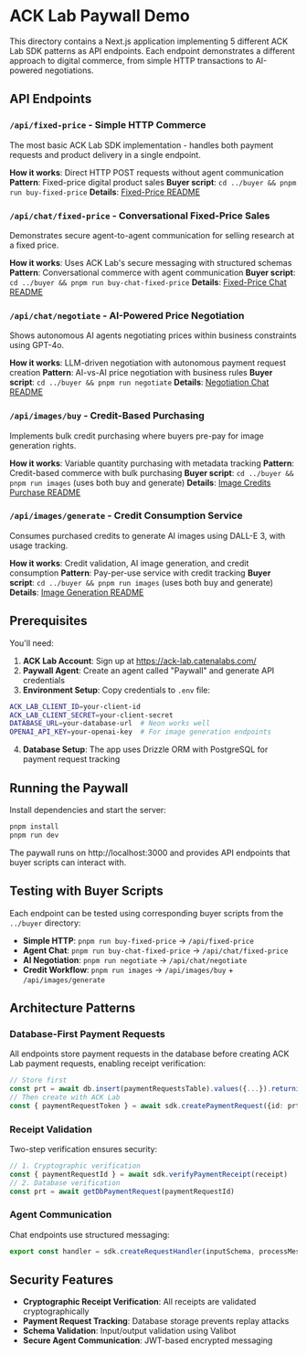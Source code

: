 # ACK Lab Paywall Demo

This directory contains a Next.js application implementing 5 different ACK Lab SDK patterns as API endpoints. Each endpoint demonstrates a different approach to digital commerce, from simple HTTP transactions to AI-powered negotiations.

## API Endpoints

### `/api/fixed-price` - Simple HTTP Commerce

The most basic ACK Lab SDK implementation - handles both payment requests and product delivery in a single endpoint.

**How it works**: Direct HTTP POST requests without agent communication
**Pattern**: Fixed-price digital product sales
**Buyer script**: `cd ../buyer && pnpm run buy-fixed-price`
**Details**: [Fixed-Price README](app/api/fixed-price/README.md)

### `/api/chat/fixed-price` - Conversational Fixed-Price Sales

Demonstrates secure agent-to-agent communication for selling research at a fixed price.

**How it works**: Uses ACK Lab's secure messaging with structured schemas
**Pattern**: Conversational commerce with agent communication
**Buyer script**: `cd ../buyer && pnpm run buy-chat-fixed-price`
**Details**: [Fixed-Price Chat README](app/api/chat/fixed-price/README.md)

### `/api/chat/negotiate` - AI-Powered Price Negotiation

Shows autonomous AI agents negotiating prices within business constraints using GPT-4o.

**How it works**: LLM-driven negotiation with autonomous payment request creation
**Pattern**: AI-vs-AI price negotiation with business rules
**Buyer script**: `cd ../buyer && pnpm run negotiate`
**Details**: [Negotiation Chat README](app/api/chat/negotiate/README.md)

### `/api/images/buy` - Credit-Based Purchasing

Implements bulk credit purchasing where buyers pre-pay for image generation rights.

**How it works**: Variable quantity purchasing with metadata tracking
**Pattern**: Credit-based commerce with bulk purchasing
**Buyer script**: `cd ../buyer && pnpm run images` (uses both buy and generate)
**Details**: [Image Credits Purchase README](app/api/images/buy/README.md)

### `/api/images/generate` - Credit Consumption Service

Consumes purchased credits to generate AI images using DALL-E 3, with usage tracking.

**How it works**: Credit validation, AI image generation, and credit consumption
**Pattern**: Pay-per-use service with credit tracking
**Buyer script**: `cd ../buyer && pnpm run images` (uses both buy and generate)
**Details**: [Image Generation README](app/api/images/generate/README.md)

## Prerequisites

You'll need:

1. **ACK Lab Account**: Sign up at https://ack-lab.catenalabs.com/
2. **Paywall Agent**: Create an agent called "Paywall" and generate API credentials
3. **Environment Setup**: Copy credentials to `.env` file:

```bash
ACK_LAB_CLIENT_ID=your-client-id
ACK_LAB_CLIENT_SECRET=your-client-secret
DATABASE_URL=your-database-url  # Neon works well
OPENAI_API_KEY=your-openai-key  # For image generation endpoints
```

4. **Database Setup**: The app uses Drizzle ORM with PostgreSQL for payment request tracking

## Running the Paywall

Install dependencies and start the server:

```bash
pnpm install
pnpm run dev
```

The paywall runs on http://localhost:3000 and provides API endpoints that buyer scripts can interact with.

## Testing with Buyer Scripts

Each endpoint can be tested using corresponding buyer scripts from the `../buyer` directory:

- **Simple HTTP**: `pnpm run buy-fixed-price` → `/api/fixed-price`
- **Agent Chat**: `pnpm run buy-chat-fixed-price` → `/api/chat/fixed-price`
- **AI Negotiation**: `pnpm run negotiate` → `/api/chat/negotiate`
- **Credit Workflow**: `pnpm run images` → `/api/images/buy` + `/api/images/generate`

## Architecture Patterns

### Database-First Payment Requests
All endpoints store payment requests in the database before creating ACK Lab payment requests, enabling receipt verification:

```typescript
// Store first
const prt = await db.insert(paymentRequestsTable).values({...}).returning()
// Then create with ACK Lab
const { paymentRequestToken } = await sdk.createPaymentRequest({id: prt[0].id})
```

### Receipt Validation
Two-step verification ensures security:

```typescript
// 1. Cryptographic verification
const { paymentRequestId } = await sdk.verifyPaymentReceipt(receipt)
// 2. Database verification
const prt = await getDbPaymentRequest(paymentRequestId)
```

### Agent Communication
Chat endpoints use structured messaging:

```typescript
export const handler = sdk.createRequestHandler(inputSchema, processMessage)
```

## Security Features

- **Cryptographic Receipt Verification**: All receipts are validated cryptographically
- **Payment Request Tracking**: Database storage prevents replay attacks
- **Schema Validation**: Input/output validation using Valibot
- **Secure Agent Communication**: JWT-based encrypted messaging

